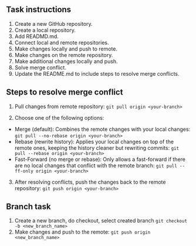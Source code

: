 ## Task instructions

1) Create a new GitHub repository.
2) Create a local repository.
3) Add READMD.md.
4) Connect local and remote repositories.
5) Make changes locally and push to remote.
6) Make changes on the remote repository.
7) Make additional changes locally and push.
8) Solve merge conflict.
9) Update the README.md to include steps to resolve merge conflicts.

## Steps to resolve merge conflict

1) Pull changes from remote repository:
`git pull origin <your-branch>`

2) Choose one of the following options:
- Merge (default): Combines the remote changes with your local changes:
`git pull --no-rebase origin <your-branch>`
- Rebase (rewrite history): Applies your local changes on top of the remote ones, keeping the history cleaner but rewriting commits:
`git pull --rebase origin <your-branch>`
- Fast-Forward (no merge or rebase): Only allows a fast-forward if there are no local changes that conflict with the remote branch:
`git pull --ff-only origin <your-branch>`

3) After resolving conflicts, push the changes back to the remote repository:
`git push origin <your-branch>`

## Branch task

1) Create a new branch, do checkout, select created branch
`git checkout -b <new_branch_name>`
2) Make changes and push to the remote:
`git push origin <new_branch_name>`